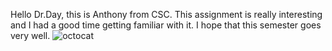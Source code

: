 Hello Dr.Day, this is Anthony from CSC. This assignment is really interesting and I had a good time getting familiar with it. I hope that this semester goes very well.
![octocat](https://ci6.googleusercontent.com/proxy/d_0KguvHmbH57lHtUmAxko3UDvwki99xuVEFgku4KUHD3EYdW4wm8JKBCmbEjAZuFa7KYYsnYLe52lBoQKI3aGnXGOYBdVaAsq-aZPKkQJpjXyxcya1AfysHL64iDDh7Z8nlt9WG=s0-d-e1-ft#https://octocat-generator-assets.githubusercontent.com/my-octocat-1549895195125.png)
